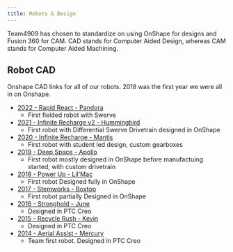 ```yaml
---
title: Robots & Design
---
```


Team4909 has chosen to standardize on using OnShape for designs and Fusion 360 for CAM. CAD stands for Computer Aided Design, whereas CAM stands for Computer Aided Machining.

## Robot CAD
Onshape CAD links for all of our robots. 2018 was the first year we were all in on Onshape.
- [2022 - Rapid React - Pandora][9]
    + First fielded robot with Swerve
- [2021 - Infinite Recharge v2 - Hummingbird][8]
    + First robot with Differential Swerve Drivetrain designed in OnShape
- [2020 - Infinite Recharge - Mantis][7]
    + First robot with student led design, custom gearboxes
- [2019 - Deep Space - Apollo    ][6]
    + First robot mostly designed in OnShape before manufactuing started, with custom drivetrain
- [2018 - Power Up - Lil'Mac     ][5]
    + First robot Designed fully in OnShape
- [2017 - Stemworks - Boxtop     ][4]
    + First robot partially Designed in OnShape
- [2016 - Stronghold - June      ][3]
    + Designed in PTC Creo
- [2015 - Recycle Rush - Kevin   ][2]
    + Designed in PTC Creo
- [2014 - Aerial Assist - Mercury][1]
    + Team first robot. Designed in PTC Creo

[9]: https://cad.onshape.com/documents/ef5af647c02e3b8511615776/w/12f9ca68492678fecb303a01/e/0cf335002fd47035deb8fc5a
[8]: https://cad.onshape.com/documents/1333577c52d5bda83cdec384/w/aced563e40d2317111d846f2/e/29358233ad7273268ceac6a5
[7]: https://cad.onshape.com/documents/8b19f502e1ddef15686d8077/w/ba37da7fc5b13ce79a4a1875/e/9f0992d2d272a76eee69125a
[6]: https://cad.onshape.com/documents/cc19b794ce1d39f2541c5749/w/efe96f2e13323d2ff40bd574/e/8be591f8b7ffb665b67296b4
[5]: https://cad.onshape.com/documents/82b9dc3b294d01df75b47d95/w/8d6e76e38b5ac737aacfaf98/e/7528963975e06222c1469840
[4]: https://cad.onshape.com/documents/e61dd391a19de6db2639c08f/w/9c80ab55bc0d04657c08c14c/e/07167d25952b757fbd53572c
[3]: https://cad.onshape.com/documents/6cc11785a0b9f59057bb2c60/w/42fcabf9c7475541a79ab23b/e/9d9a2ea06b3180ada8cb4657
[2]: https://cad.onshape.com/documents/f821d3bcf6ca820ba301fdc6/w/55a1f56053142daa21938fa1/e/550344b1deedf5d665325684
[1]: https://cad.onshape.com/documents/d5ce1df2f67919cf7c118100/w/981246c1be2cdead918dc73e/e/b32f316badd5c35cd7301fb9
